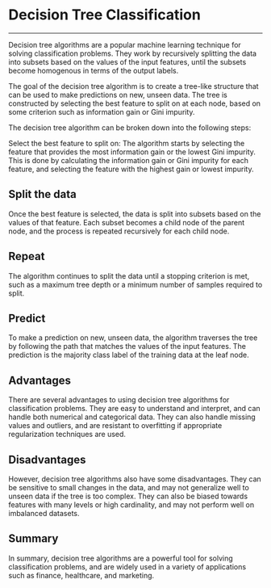 # Decision Tree Classification
-------------------------------------------------------------------------------------------------------------------------------------------------------------------------

Decision tree algorithms are a popular machine learning technique for solving classification problems. They work by recursively splitting the data into subsets based on the values of the input features, until the subsets become homogenous in terms of the output labels.

The goal of the decision tree algorithm is to create a tree-like structure that can be used to make predictions on new, unseen data. The tree is constructed by selecting the best feature to split on at each node, based on some criterion such as information gain or Gini impurity.

The decision tree algorithm can be broken down into the following steps:

Select the best feature to split on: The algorithm starts by selecting the feature that provides the most information gain or the lowest Gini impurity. This is done by calculating the information gain or Gini impurity for each feature, and selecting the feature with the highest gain or lowest impurity.

## Split the data
Once the best feature is selected, the data is split into subsets based on the values of that feature. Each subset becomes a child node of the parent node, and the process is repeated recursively for each child node.

## Repeat
The algorithm continues to split the data until a stopping criterion is met, such as a maximum tree depth or a minimum number of samples required to split.

## Predict
To make a prediction on new, unseen data, the algorithm traverses the tree by following the path that matches the values of the input features. The prediction is the majority class label of the training data at the leaf node.

## Advantages
There are several advantages to using decision tree algorithms for classification problems. They are easy to understand and interpret, and can handle both numerical and categorical data. They can also handle missing values and outliers, and are resistant to overfitting if appropriate regularization techniques are used.

## Disadvantages
However, decision tree algorithms also have some disadvantages. They can be sensitive to small changes in the data, and may not generalize well to unseen data if the tree is too complex. They can also be biased towards features with many levels or high cardinality, and may not perform well on imbalanced datasets.

## Summary
In summary, decision tree algorithms are a powerful tool for solving classification problems, and are widely used in a variety of applications such as finance, healthcare, and marketing.
